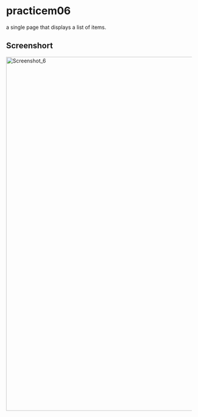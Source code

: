# practicem06

a single page that displays a list of items.

## Screenshort



<img width="960" alt="Screenshot_6" src="https://github.com/Rokeya0/practicem06/assets/135530632/91b4107a-cbb7-4723-8e63-4a8232e93c42">
